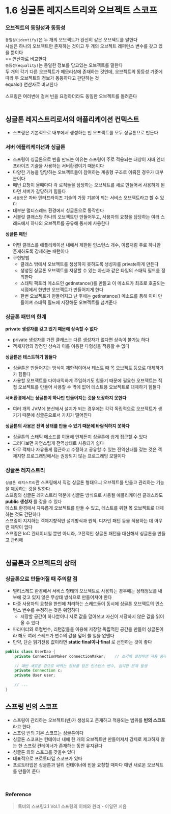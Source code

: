 # 1.6 싱글톤 레지스트리와 오브젝트 스코프
### 오브젝트의 동일성과 동등성
`동일성(identify)`은 두 개의 오브젝트가 완전히 같은 오브젝트를 말한다</br>
사실은 하나의 오브젝트만 존재하는 것이고 두 개의 오브젝트 레퍼런스 변수를 갖고 있을 뿐이다</br>
\== 연산자로 비교한다</br>
`동등성(equality)`는 동일한 정보를 담고있는 오브젝트를 말한다</br>
두 개의 각기 다른 오브젝트가 메모리상에 존재하는 것인데, 오브젝트의 동등성 기준에 따라 두 오브젝트의 정보가 동등하다고 판단하는 것</br>
equals() 연산자로 비교한다</br></br>
스프링은 여러번에 걸쳐 빈을 요청하더라도 동일한 오브젝트를 돌려준다</br></br>

## 싱글톤 레지스트리로서의 애플리케이션 컨텍스트
* 스프링은 기본적으로 내부에서 생성하는 빈 오프젝트를 모두 싱글톤으로 만든다

### 서버 애플리케이션과 싱글톤
* 스프링이 싱글톤으로 빈을 만드는 이유는 스프링이 주로 적용되는 대상이 자바 엔터프라이즈 기술을 사용하는 서버환경이기 때문이다
* 다양한 기능을 담당하는 오브젝트들이 참여하는 계층형 구조로 이뤄진 경우가 대부분이다
* 매번 요청이 올때마다 각 로직들을 담당하는 오브젝트를 새로 만들어서 사용하게 된다면 서버가 감당하기 힘들다
* `서블릿`은 자바 엔터프라이즈 기술의 가장 기본이 되는 서비스 오브젝트라고 할 수 있다
* 대부분 멀티스레드 환경에서 싱글톤으로 동작한다
* 서블릿 클래스당 하나의 오브젝트만 만들어두고, 사용자의 요청을 담당하는 여러 스레드에서 하나의 오브젝트를 공유해 동시에 사용한다

**싱글톤 패턴**
* 어떤 클래스를 애플리케이션 내에서 제한된 인스턴스 개수, 이름처럼 주로 하나만 존재하도록 강제하는 패턴이다
* 구현방법
  * 클래스 밖에서 오브젝트를 생성하지 못하도록 생성자를 private하게 만든다
  * 생성된 싱글톤 오브젝트를 저장할 수 있는 자신과 같은 타입의 스태틱 필드를 정의한다
  * 스태틱 팩토리 메소드인 getInstance()를 만들고 이 메소드가 최초로 호출되는 시점에서 한번만 오브젝트가 만들어지게 한다
  * 한번 오브젝트가 만들어지고 난 후에는 getInstance() 메소드를 통해 이미 만들어져 스태틱 필드에 저장해둔 오브젝트를 넘겨준다



### 싱글톤 패턴의 한계
**private 생성자를 갖고 있기 때문에 상속할 수 없다**
* private 생성자를 가진 클래스는 다른 생성자가 없다면 상속이 불가능 하다
* 객체지향의 장점인 상속과 이를 이용한 다형성을 적용할 수 없다

**싱글톤은 테스트하기 힘들다**
* 싱글톤은 만들어지는 방식이 제한적이어서 테스트 때 목 오브젝트 등으로 대체하기가 힘들다
* 사용할 오브젝트를 다이내믹하게 주입하기도 힘들기 때문에 필요한 오브젝트는 직접 오브젝트를 만들어 사용할 수 밖에 없어 테스트용 오브젝트로 대체하기 힘들다

**서버환경에서는 싱글톤이 하나만 만들어지는 것을 보장하지 못한다**
* 여러 개의 JVM에 분산돼서 설치가 되는 경우에는 각각 독립적으로 오브젝트가 생기기 때문에 싱글톤으로서 가치가 떨어진다

**싱글톤의 사용은 전역 상태를 만들 수 있기 때문에 바람직하지 못하다**
* 싱글톤의 스태틱 메소드를 이용해 언제든지 싱글톤에 쉽게 접근할 수 있다
* 그러다보면 자연스럽게 전역상태로 사용되기 쉽다
* 아무 객체나 자유롭게 접근하고 수정하고 공유할 수 있는 전역산태를 갖는 것은 객체지향 프로그래밍에서는 권장되지 않는 프로그래밍 모델이다



### 싱글톤 레지스트리
`싱글톤 레지스트리`란 스프링에서 직접 싱글톤 형태으ㅢ 오브젝트를 만들고 관리하는 기능을 제공하는 것을 말한다</br>
스프링의 싱글톤 레지스트리 덕분에 싱글톤 방식으로 사용될 애플리케이션 클래스라도 **public 생성자** 를 갖을 수 있다</br>
테스트 환경에서 자유롭게 오브젝트를 만들 수 있고, 테스트를 위한 목 오브젝트로 대체하는 것도 간단하다</br>
스프링이 지지하는 객체지향적인 설계방식과 원칙, 디자인 패턴 등을 적용하는 데 아무런 제약이 없다</br>
스프링은 IoC 컨테이너일 뿐만 아니라, 고전적인 싱글톤 패턴을 대신해서 싱글톤을 만들고 관리해</br></br>

## 싱글톤과 오브젝트의 상태
### 싱글톤으로 만들어질 때 주의할 점
* 멀티스레드 환경에서 서비스 형태의 오브젝트로 사용되는 경우에는 상태정보를 내부에 갖고 있지 않은 무상태 방식으로 만들어져야 한다
* 다중 사용자의 요청을 한번에 처리하는 스레드들이 동시에 싱글톤 오브젝트의 인스턴스 변수를 수정하는 것은 위험하다
  * 저장할 공간이 하나뿐이니 서로 값을 덮어쓰고 자신이 저장하지 않은 값을 읽어올 수 있다
* 파라미터와 로컬변수, 리턴값들을 이용해 저장할 독립적인 공간을 만들어 싱글톤이라 해도 여러 스레드가 변수의 값을 덮어 쓸 일을 없앤다
* 만약, 단순 읽기전용 값이라면 **static final이나 final** 로 선언하는 것이 좋다

```java
public class UserDao {
    private ConnectionMaker connectionMaker;    // 초기에 설정하면 사용 중에는 바뀌지 않는 읽기전용 인스턴스 변수
    
    // 매번 새로운 값으로 바뀌는 정보를 담은 인스턴스 변수, 심각한 문제 발생
    private Connection c;
    private User user;
    
    // ...
}
```

## 스프링 빈의 스코프
* 스프링이 관리하는 오브젝트(빈)가 생성되고 존재하고 적용되는 범위를 **빈의 스코프** 라고 한다
* 스프링 빈의 기본 스코프는 싱글톤이다
* 싱글톤 스코프는 컨테이너 내에 한 개의 오브젝트만 만들어져서 강제로 제고하지 않는 한 스프링 컨테이너가 존재하는 동안 유지된다
* 싱글톤 외의 스포크를 갖을수 있다
* 대표적으로 프로토타입 스코프가 있따
* 프로토타입은 싱글톤과 달리 컨테이너에 빈을 요청할 때마다 매번 새로운 오브젝트를 만들어 준다

</br>

### Reference
> 토비의 스프링3.1 Vol.1 스프링의 이해와 원리 - 이일민 지음
